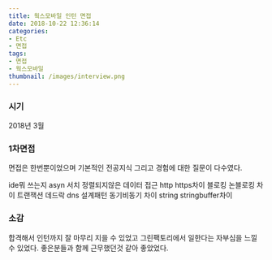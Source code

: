 ```yaml
---
title: 웍스모바일 인턴 면접
date: 2018-10-22 12:36:14
categories:
- Etc
- 면접
tags:
- 면접
- 웍스모바일
thumbnail: /images/interview.png
---
```

### 시기
2018년 3월

### 1차면접
면접은 한번뿐이었으며 기본적인 전공지식 그리고 경험에 대한 질문이 다수였다.

ide뭐 쓰는지
asyn
서치
정렬되지않은 데이터 접근
http https차이
블로킹 논블로킹 차이
트랜잭션
데드락
dns
설계패턴
동기비동기 차이
string stringbuffer차이

### 소감
합격해서 인턴까지 잘 마무리 지을 수 있었고 그린팩토리에서 일한다는 자부심을 느낄 수 있었다. 좋은분들과 함께 근무했던것 같아 좋았었다.
